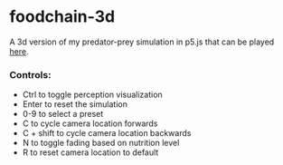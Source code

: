 # foodchain-3d
A 3d version of my predator-prey simulation in p5.js that can be played [here](https://xithiox.github.io/foodchain-3d/).

### Controls:
* Ctrl to toggle perception visualization
* Enter to reset the simulation
* 0-9 to select a preset
* C to cycle camera location forwards
* C + shift to cycle camera location backwards
* N to toggle fading based on nutrition level
* R to reset camera location to default
